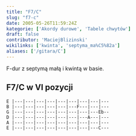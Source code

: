 ```yaml
---
title: "F7/C"
slug: "f7-c"
date: 2005-05-26T11:59:24Z
kategorie: ['Akordy durowe', 'Tabele chwytów']
draft: false
contributor: 'MaciejBlizinski'
wikilinks: ['kwinta', 'septyma_ma%C5%82a']
aliases: ['/gitara/C']
---
```

F-dur z septymą małą<!-- link nie odnosił się do niczego: 'F7/C' ('content/F7/C.md') links to 'septyma_mała' ('content/F7/septyma_mała.md') and that does not exist --> i
kwintą<!-- link nie odnosił się do niczego: 'F7/C' ('content/F7/C.md') links to 'kwinta' ('content/F7/kwinta.md') and that does not exist --> w basie.

## F7/C w VI pozycji


```
E |---|---|---|---|---|---|---|---|---
B |---|---|---|---|---|---F---|---|---
G |---|---|---|---|---|---|---|---Eb--
D |---|---|---|---|---|---|---A---|---
A |---|---|---|---|---|---|---|---|---
E |---|---|---|---|---|---|---|---C---
```



